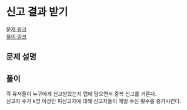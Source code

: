 # 신고 결과 받기
[문제 링크](https://programmers.co.kr/learn/courses/30/lessons/92334 )  
[풀이 링크](get-report-result.py )  

## 문제 설명

## 풀이  
각 유저들이 누구에게 신고받았는지 맵에 담으면서 중복 신고를 거른다.  
신고자 수가 k명 이상인 피신고자에 대해 신고자들이 메일 수신 횟수를 증가시킨다.  

